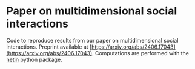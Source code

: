 # Paper on multidimensional social interactions
 Code to reproduce results from our paper on multidimensional social interactions. Preprint available at [https://arxiv.org/abs/2406.17043](https://arxiv.org/abs/2406.17043).
 Computations are performed with the [netin](https://github.com/CSHVienna/NetworkInequalities) python package.
